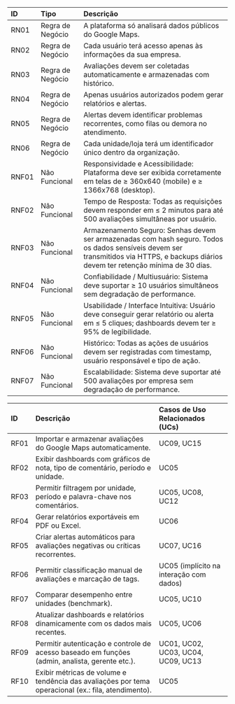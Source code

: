 | **ID** | **Tipo**         | **Descrição**                                                                                                                                                                          |
| :----- | :--------------- | :------------------------------------------------------------------------------------------------------------------------------------------------------------------------------------- |
| RN01   | Regra de Negócio | A plataforma só analisará dados públicos do Google Maps.                                                                                                                               |
| RN02   | Regra de Negócio | Cada usuário terá acesso apenas às informações da sua empresa.                                                                                                                         |
| RN03   | Regra de Negócio | Avaliações devem ser coletadas automaticamente e armazenadas com histórico.                                                                                                            |
| RN04   | Regra de Negócio | Apenas usuários autorizados podem gerar relatórios e alertas.                                                                                                                          |
| RN05   | Regra de Negócio | Alertas devem identificar problemas recorrentes, como filas ou demora no atendimento.                                                                                                  |
| RN06   | Regra de Negócio | Cada unidade/loja terá um identificador único dentro da organização.                                                                                                                   |
| RNF01  | Não Funcional    | Responsividade e Acessibilidade: Plataforma deve ser exibida corretamente em telas de ≥ 360x640 (mobile) e ≥ 1366x768 (desktop).                                                       |
| RNF02  | Não Funcional    | Tempo de Resposta: Todas as requisições devem responder em ≤ 2 minutos para até 500 avaliações simultâneas por usuário.                                                                |
| RNF03  | Não Funcional    | Armazenamento Seguro: Senhas devem ser armazenadas com hash seguro. Todos os dados sensíveis devem ser transmitidos via HTTPS, e backups diários devem ter retenção mínima de 30 dias. |
| RNF04  | Não Funcional    | Confiabilidade / Multiusuário: Sistema deve suportar ≥ 10 usuários simultâneos sem degradação de performance.                                                                          |
| RNF05  | Não Funcional    | Usabilidade / Interface Intuitiva: Usuário deve conseguir gerar relatório ou alerta em ≤ 5 cliques; dashboards devem ter ≥ 95% de legibilidade.                                        |
| RNF06  | Não Funcional    | Histórico: Todas as ações de usuários devem ser registradas com timestamp, usuário responsável e tipo de ação.                                                                         |
| RNF07  | Não Funcional    | Escalabilidade: Sistema deve suportar até 500 avaliações por empresa sem degradação de performance.                                                                                    |


| **ID** | **Descrição**                                                                                       | **Casos de Uso Relacionados (UCs)**     |
| :----- | :-------------------------------------------------------------------------------------------------- | :-------------------------------------- |
| RF01   | Importar e armazenar avaliações do Google Maps automaticamente.                                     | UC09, UC15                              |
| RF02   | Exibir dashboards com gráficos de nota, tipo de comentário, período e unidade.                      | UC05                                    |
| RF03   | Permitir filtragem por unidade, período e palavra-chave nos comentários.                            | UC05, UC08, UC12                        |
| RF04   | Gerar relatórios exportáveis em PDF ou Excel.                                                       | UC06                                    |
| RF05   | Criar alertas automáticos para avaliações negativas ou críticas recorrentes.                        | UC07, UC16                              |
| RF06   | Permitir classificação manual de avaliações e marcação de tags.                                     | UC05 (implícito na interação com dados) |
| RF07   | Comparar desempenho entre unidades (benchmark).                                                     | UC05, UC10                              |
| RF08   | Atualizar dashboards e relatórios dinamicamente com os dados mais recentes.                         | UC05, UC06                              |
| RF09   | Permitir autenticação e controle de acesso baseado em funções (admin, analista, gerente etc.).      | UC01, UC02, UC03, UC04, UC09, UC13      |
| RF10   | Exibir métricas de volume e tendência das avaliações por tema operacional (ex.: fila, atendimento). | UC05                                    |
